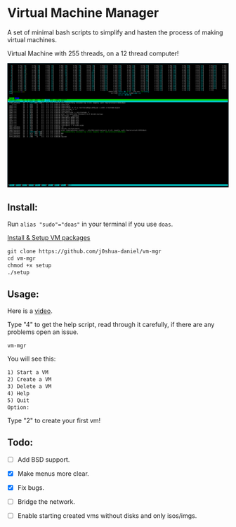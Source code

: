 # Virtual Machine Manager
A set of minimal bash scripts to simplify and hasten the process of making virtual machines. 

Virtual Machine with 255 threads, on a 12 thread computer!

![255th](https://github.com/j0shua-daniel/images/blob/main/255cores.png?raw=true)

## Install:

Run `alias "sudo"="doas"` in your terminal if you use `doas`. 

[Install & Setup VM packages](https://github.com/j0shua-daniel/vm-mgr/wiki)

```
git clone https://github.com/j0shua-daniel/vm-mgr
cd vm-mgr
chmod +x setup
./setup
```

## Usage:
Here is a [video](https://github.com/j0shua-daniel/images/blob/main/vm-mgr.gif).

Type "4" to get the help script, read through it carefully, if there are any problems open an issue.

```
vm-mgr
```
You will see this: 
```
1) Start a VM
2) Create a VM
3) Delete a VM
4) Help
5) Quit
Option:
```
Type "2" to create your first vm!

## Todo:

- [ ] Add BSD support.
- [x] Make menus more clear.
- [x] Fix bugs.
- [ ] Bridge the network.
- [ ] Enable starting created vms without disks and only isos/imgs.

